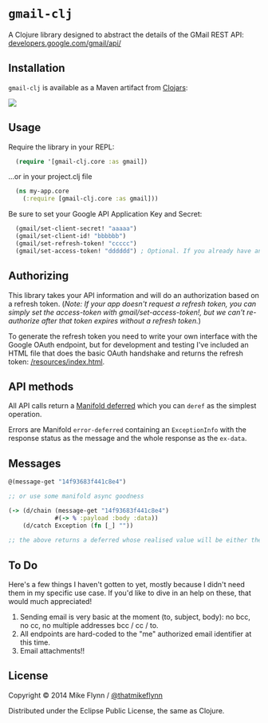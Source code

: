 # `gmail-clj`

A Clojure library designed to abstract the details of the GMail REST API: [developers.google.com/gmail/api/](https://developers.google.com/gmail/api/)

## Installation

`gmail-clj` is available as a Maven artifact from [Clojars](https://clojars.org/gmail-clj):

![](https://clojars.org/gmail-clj/latest-version.svg)

## Usage

Require the library in your REPL:

```clojure
  (require '[gmail-clj.core :as gmail])
```

...or in your project.clj file

```clojure
  (ns my-app.core
    (:require [gmail-clj.core :as gmail]))
```

Be sure to set your Google API Application Key and Secret:

```clojure
  (gmail/set-client-secret! "aaaaa")
  (gmail/set-client-id! "bbbbbb")
  (gmail/set-refresh-token! "ccccc")
  (gmail/set-access-token! "dddddd") ; Optional. If you already have an access token.
```

## Authorizing

This library takes your API information and will do an authorization based on a refresh token. (*Note: If your app doesn't request a refresh token, you can simply set the access-token with gmail/set-access-token!, but we can't re-authorize after that token expires without a refresh token.*)

To generate the refresh token you need to write your own interface with the Google OAuth endpoint, but for development and testing I've included an HTML file that does the basic OAuth handshake and returns the refresh token: [/resources/index.html](https://github.com/mikeflynn/gmail-clj/blob/master/resources/index.html).

## API methods

All API calls return a [Manifold deferred](https://github.com/ztellman/manifold) which you can `deref` as the simplest operation.

Errors are Manifold `error-deferred` containing an `ExceptionInfo` with the response status as the message and the whole response as the `ex-data`. 

## Messages

```clojure
@(message-get "14f93683f441c8e4")

;; or use some manifold async goodness

(-> (d/chain (message-get "14f93683f441c8e4")
             #(-> % :payload :body :data))
    (d/catch Exception (fn [_] ""))
    
;; the above returns a deferred whose realised value will be either the body of the message or an empty string
```

## To Do

Here's a few things I haven't gotten to yet, mostly because I didn't need them in my specific use case. If you'd like to dive in an help on these, that would much appreciated!

1. Sending email is very basic at the moment (to, subject, body): no bcc, no cc, no multiple addresses bcc / cc / to.
2. All endpoints are hard-coded to the "me" authorized email identifier at this time.
3. Email attachments!!

## License

Copyright © 2014 Mike Flynn / [@thatmikeflynn](http://twitter.com/thatmikeflynn)

Distributed under the Eclipse Public License, the same as Clojure.
